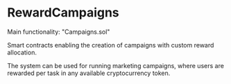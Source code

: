 # RewardCampaigns

Main functionality: "Campaigns.sol"

Smart contracts enabling the creation of campaigns with custom reward allocation.

The system can be used for running marketing campaigns, where users are rewarded per task in any available cryptocurrency token.
